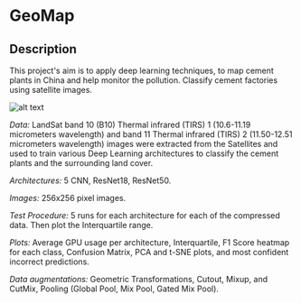# GeoMap

## Description

This project's aim is to apply deep learning techniques, to map cement plants in China and help monitor the pollution. Classify cement factories using satellite images. 

![alt text](https://github.com/gvsam7/GeoMap/tree/main/Images/B10_ThermalInfraRed.PNG)

*Data:* LandSat band 10 (B10) Thermal infrared (TIRS) 1 (10.6-11.19 micrometers wavelength) and band 11 Thermal infrared (TIRS) 2 (11.50-12.51 micrometers wavelength) images
 were extracted from the Satellites and used to train various Deep Learning architectures to classify the cement plants and the surrounding land cover.

*Architectures:* 5 CNN, ResNet18, ResNet50.

*Images:* 256x256 pixel images.

*Test Procedure:* 5 runs for each architecture for each of the compressed data. Then plot the Interquartile range.

*Plots:* Average GPU usage per architecture, Interquartile, F1 Score heatmap for each class, Confusion Matrix, PCA and t-SNE plots, and most confident incorrect predictions.

*Data augmentations:* Geometric Transformations, Cutout, Mixup, and CutMix, Pooling (Global Pool, Mix Pool, Gated Mix Pool).
